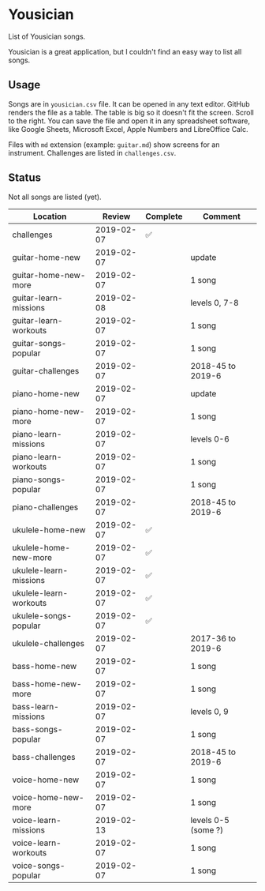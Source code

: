 # Yousician

List of Yousician songs.

Yousician is a great application, but I couldn't find an easy way to list all
songs.

## Usage

Songs are in `yousician.csv` file. It can be opened in any text editor. GitHub
renders the file as a table. The table is big so it doesn't fit the screen.
Scroll to the right. You can save the file and open it in any spreadsheet
software, like Google Sheets, Microsoft Excel, Apple Numbers and LibreOffice
Calc.

Files with `md` extension (example: `guitar.md`) show screens for an
instrument. Challenges are listed in `challenges.csv`.

## Status

Not all songs are listed (yet).

| Location               | Review     | Complete | Comment             |
| ---------------------- | ---------- | -------- | ------------------- |
| challenges             | 2019-02-07 | ✅       |                     |
| guitar-home-new        | 2019-02-07 |          | update              |
| guitar-home-new-more   | 2019-02-07 |          | 1 song              |
| guitar-learn-missions  | 2019-02-08 |          | levels 0, 7-8       |
| guitar-learn-workouts  | 2019-02-07 |          | 1 song              |
| guitar-songs-popular   | 2019-02-07 |          | 1 song              |
| guitar-challenges      | 2019-02-07 |          | 2018-45 to 2019-6   |
| piano-home-new         | 2019-02-07 |          | update              |
| piano-home-new-more    | 2019-02-07 |          | 1 song              |
| piano-learn-missions   | 2019-02-07 |          | levels 0-6          |
| piano-learn-workouts   | 2019-02-07 |          | 1 song              |
| piano-songs-popular    | 2019-02-07 |          | 1 song              |
| piano-challenges       | 2019-02-07 |          | 2018-45 to 2019-6   |
| ukulele-home-new       | 2019-02-07 | ✅       |                     |
| ukulele-home-new-more  | 2019-02-07 | ✅       |                     |
| ukulele-learn-missions | 2019-02-07 | ✅       |                     |
| ukulele-learn-workouts | 2019-02-07 | ✅       |                     |
| ukulele-songs-popular  | 2019-02-07 | ✅       |                     |
| ukulele-challenges     | 2019-02-07 |          | 2017-36 to 2019-6   |
| bass-home-new          | 2019-02-07 |          | 1 song              |
| bass-home-new-more     | 2019-02-07 |          | 1 song              |
| bass-learn-missions    | 2019-02-07 |          | levels 0, 9         |
| bass-songs-popular     | 2019-02-07 |          | 1 song              |
| bass-challenges        | 2019-02-07 |          | 2018-45 to 2019-6   |
| voice-home-new         | 2019-02-07 |          | 1 song              |
| voice-home-new-more    | 2019-02-07 |          | 1 song              |
| voice-learn-missions   | 2019-02-13 |          | levels 0-5 (some ?) |
| voice-learn-workouts   | 2019-02-07 |          | 1 song              |
| voice-songs-popular    | 2019-02-07 |          | 1 song              |

